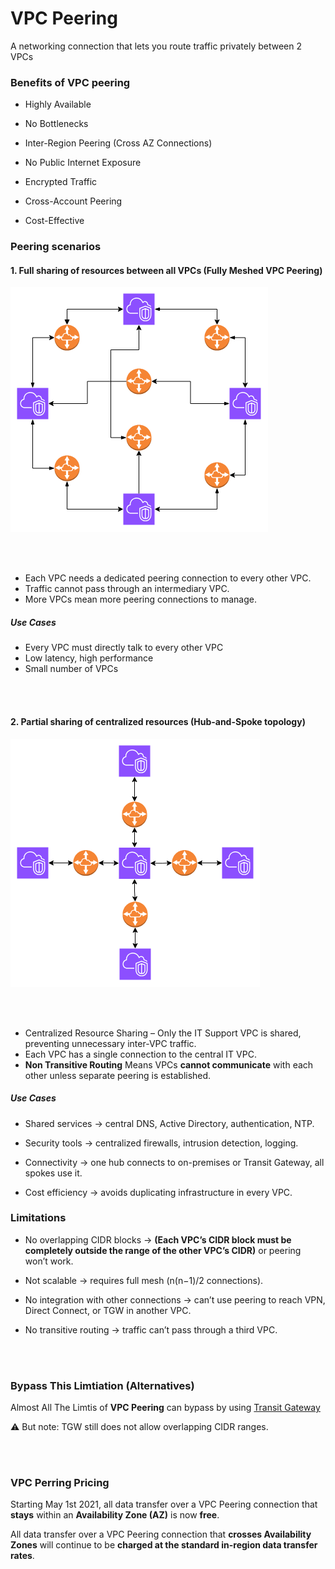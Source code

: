 # VPC Peering

A networking connection that lets you route traffic privately between 2 VPCs

### Benefits of VPC peering
* Highly Available

* No Bottlenecks

* Inter-Region Peering (Cross AZ Connections)

* No Public Internet Exposure

* Encrypted Traffic

* Cross-Account Peering

* Cost-Effective

### Peering scenarios
#### 1. Full sharing of resources between all VPCs (Fully Meshed VPC Peering)

<img src='../Assets/Simple-Peering-VPC-Full-Share.png' />

<br/><br/>

* Each VPC needs a dedicated peering connection to every other VPC.
* Traffic cannot pass through an intermediary VPC.
* More VPCs mean more peering connections to manage.

##### Use Cases
* Every VPC must directly talk to every other VPC
* Low latency, high performance
* Small number of VPCs

<br/><br/>

#### 2. Partial sharing of centralized resources (Hub-and-Spoke topology)

<img src='../Assets/Simple-Peering-VPC-Centrel-VPC.png' />

<br/><br/>

* Centralized Resource Sharing – Only the IT Support VPC is shared, preventing unnecessary inter-VPC traffic.
* Each VPC has a single connection to the central IT VPC.
* **Non Transitive Routing** Means VPCs **cannot communicate** with each other unless separate peering is established.

##### Use Cases
* Shared services → central DNS, Active Directory, authentication, NTP.

* Security tools → centralized firewalls, intrusion detection, logging.

* Connectivity → one hub connects to on-premises or Transit Gateway, all spokes use it.

* Cost efficiency → avoids duplicating infrastructure in every VPC.


### Limitations
* No overlapping CIDR blocks → **(Each VPC’s CIDR block must be completely outside the range of the other VPC’s CIDR)** or peering won’t work.


* Not scalable → requires full mesh (n(n−1)/2 connections).

* No integration with other connections → can’t use peering to reach VPN, Direct Connect, or TGW in another VPC.

* No transitive routing → traffic can’t pass through a third VPC.

<br><br>

### Bypass This Limtiation (Alternatives)
Almost All The Limtis of **VPC Peering** can bypass by using [Transit Gateway](./Transit-Gateway.md)

⚠️ But note: TGW still does not allow overlapping CIDR ranges.

<br><br>

### VPC Perring Pricing
Starting May 1st 2021, all data transfer over a VPC Peering connection that **stays** within an **Availability Zone (AZ)** is now **free**.

All data transfer over a VPC Peering connection that **crosses Availability Zones** will continue to be **charged at the standard in-region data transfer rates**.